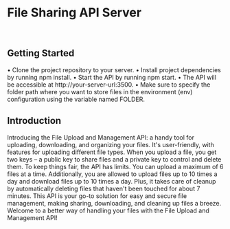 # File Sharing API Server  
    



<br/>

## Getting Started

•	Clone the project repository to your server.
•	Install project dependencies by running npm install.
•	Start the API by running npm start.
•	The API will be accessible at http://your-server-url:3500.
•	Make sure to specify the folder path where you want to store files in the environment (env) configuration using the variable named FOLDER.




## Introduction

Introducing the File Upload and Management API: a handy tool for uploading, downloading, and organizing your files. It's user-friendly, with features for uploading different file types. When you upload a file, you get two keys – a public key to share files and a private key to control and delete them.
To keep things fair, the API has limits. You can upload a maximum of 6 files at a time. Additionally, you are allowed to upload files up to 10 times a day and download files up to 10 times a day. Plus, it takes care of cleanup by automatically deleting files that haven't been touched for about 7 minutes.
This API is your go-to solution for easy and secure file management, making sharing, downloading, and cleaning up files a breeze. Welcome to a better way of handling your files with the File Upload and Management API!

<br/>




 



<!-- all link is here -->



